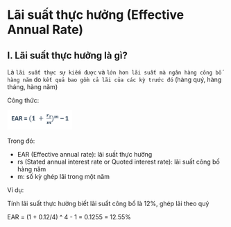 # Lãi suất thực hưởng (Effective Annual Rate)

## I. Lãi suất thực hưởng là gì?

Là `lãi suất thực sự kiếm được` và `lớn hơn lãi suất mà ngân hàng công bố hàng năm` do `kết quả bao gồm cả lãi của các kỳ trước đó` (hàng quý, hàng tháng, hàng năm)

Công thức:

<img src="./assets/effective-annual-rate-formula.webp" width="150"  />
<br />

Trong đó:

- EAR (Effective annual rate): lãi suất thực hưởng
- rs (Stated annual interest rate or Quoted interest rate): lãi suất công bố hàng năm
- m: số kỳ ghép lãi trong một năm

Ví dụ:

Tính lãi suất thực hưởng biết lãi suất công bố là 12%, ghép lãi theo quý

EAR = (1 + 0.12/4) ^ 4 - 1 = 0.1255 = 12.55%
